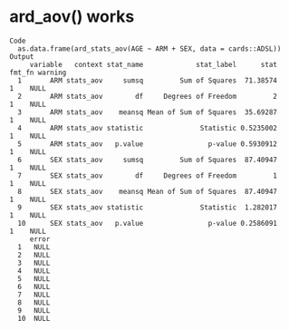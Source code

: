 # ard_aov() works

    Code
      as.data.frame(ard_stats_aov(AGE ~ ARM + SEX, data = cards::ADSL))
    Output
         variable   context stat_name             stat_label      stat fmt_fn warning
      1       ARM stats_aov     sumsq         Sum of Squares  71.38574      1    NULL
      2       ARM stats_aov        df     Degrees of Freedom         2      1    NULL
      3       ARM stats_aov    meansq Mean of Sum of Squares  35.69287      1    NULL
      4       ARM stats_aov statistic              Statistic 0.5235002      1    NULL
      5       ARM stats_aov   p.value                p-value 0.5930912      1    NULL
      6       SEX stats_aov     sumsq         Sum of Squares  87.40947      1    NULL
      7       SEX stats_aov        df     Degrees of Freedom         1      1    NULL
      8       SEX stats_aov    meansq Mean of Sum of Squares  87.40947      1    NULL
      9       SEX stats_aov statistic              Statistic  1.282017      1    NULL
      10      SEX stats_aov   p.value                p-value 0.2586091      1    NULL
         error
      1   NULL
      2   NULL
      3   NULL
      4   NULL
      5   NULL
      6   NULL
      7   NULL
      8   NULL
      9   NULL
      10  NULL

